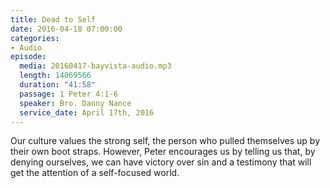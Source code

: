 ```yaml
---
title: Dead to Self
date: 2016-04-18 07:00:00
categories:
- Audio
episode:
  media: 20160417-bayvista-audio.mp3
  length: 14069566
  duration: "41:58"
  passage: 1 Peter 4:1-6
  speaker: Bro. Danny Nance
  service_date: April 17th, 2016
---
```

Our culture values the strong self, the person who pulled themselves up by their own boot straps. However, Peter encourages us by telling us that, by denying ourselves, we can have victory over sin and a testimony that will get the attention of a self-focused world.